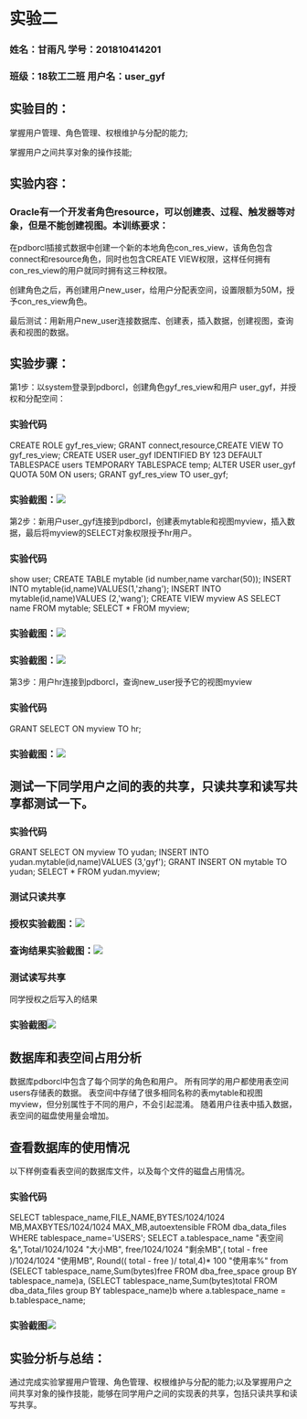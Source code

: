 # 实验二

### 姓名：甘雨凡   学号：201810414201
### 班级：18软工二班    用户名：user_gyf
## 实验目的：
掌握用户管理、角色管理、权根维护与分配的能力;

掌握用户之间共享对象的操作技能;

## 实验内容：
### Oracle有一个开发者角色resource，可以创建表、过程、触发器等对象，但是不能创建视图。本训练要求：


在pdborcl插接式数据中创建一个新的本地角色con_res_view，该角色包含connect和resource角色，同时也包含CREATE VIEW权限，这样任何拥有con_res_view的用户就同时拥有这三种权限。

创建角色之后，再创建用户new_user，给用户分配表空间，设置限额为50M，授予con_res_view角色。

最后测试：用新用户new_user连接数据库、创建表，插入数据，创建视图，查询表和视图的数据。

## 实验步骤：
第1步：以system登录到pdborcl，创建角色gyf_res_view和用户 user_gyf，并授权和分配空间：
### 实验代码
CREATE ROLE gyf_res_view;
GRANT connect,resource,CREATE VIEW TO gyf_res_view;
CREATE USER user_gyf IDENTIFIED BY 123 DEFAULT TABLESPACE users TEMPORARY TABLESPACE temp;
ALTER USER user_gyf QUOTA 50M ON users;
GRANT gyf_res_view TO user_gyf;

### 实验截图：![](pic1.png)

第2步：新用户user_gyf连接到pdborcl，创建表mytable和视图myview，插入数据，最后将myview的SELECT对象权限授予hr用户。
### 实验代码
show user;
CREATE TABLE mytable (id number,name varchar(50));
INSERT INTO mytable(id,name)VALUES(1,'zhang');
INSERT INTO mytable(id,name)VALUES (2,'wang');
CREATE VIEW myview AS SELECT name FROM mytable;
SELECT * FROM myview;
### 实验截图：![](pic2.png)
### 实验截图：![](pic21.png)

第3步：用户hr连接到pdborcl，查询new_user授予它的视图myview
### 实验代码
GRANT SELECT ON myview TO hr;
### 实验截图：![](pic3.png)

## 测试一下同学用户之间的表的共享，只读共享和读写共享都测试一下。
### 实验代码
GRANT SELECT ON myview TO yudan;
INSERT INTO yudan.mytable(id,name)VALUES (3,'gyf');
GRANT INSERT ON mytable TO yudan;
SELECT * FROM yudan.myview;
### 测试只读共享
### 授权实验截图：![](pic4.png)
### 查询结果实验截图：![](pic41.png)
### 测试读写共享
同学授权之后写入的结果
###  实验截图![](pic5.png)


## 数据库和表空间占用分析
数据库pdborcl中包含了每个同学的角色和用户。 所有同学的用户都使用表空间users存储表的数据。 表空间中存储了很多相同名称的表mytable和视图myview，但分别属性于不同的用户，不会引起混淆。 随着用户往表中插入数据，表空间的磁盘使用量会增加。
## 查看数据库的使用情况
以下样例查看表空间的数据库文件，以及每个文件的磁盘占用情况。
### 实验代码
SELECT tablespace_name,FILE_NAME,BYTES/1024/1024 MB,MAXBYTES/1024/1024 MAX_MB,autoextensible FROM dba_data_files  WHERE  tablespace_name='USERS';
SELECT a.tablespace_name "表空间名",Total/1024/1024 "大小MB",
 free/1024/1024 "剩余MB",( total - free )/1024/1024 "使用MB",
 Round(( total - free )/ total,4)* 100 "使用率%"
 from (SELECT tablespace_name,Sum(bytes)free
        FROM   dba_free_space group  BY tablespace_name)a,
       (SELECT tablespace_name,Sum(bytes)total FROM dba_data_files
        group  BY tablespace_name)b
 where  a.tablespace_name = b.tablespace_name;
###  实验截图![](pic6.png)
## 实验分析与总结：
通过完成实验掌握用户管理、角色管理、权根维护与分配的能力;以及掌握用户之间共享对象的操作技能，能够在同学用户之间的实现表的共享，包括只读共享和读写共享。